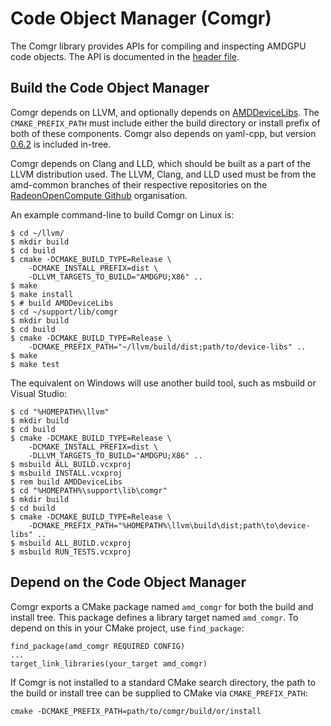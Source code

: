 Code Object Manager (Comgr)
===========================

The Comgr library provides APIs for compiling and inspecting AMDGPU code
objects. The API is documented in the [header file](include/amd_comgr.h).

Build the Code Object Manager
-----------------------------

Comgr depends on LLVM, and optionally depends on
[AMDDeviceLibs](https://github.com/RadeonOpenCompute/ROCm-Device-Libs). The
`CMAKE_PREFIX_PATH` must include either the build directory or install prefix
of both of these components. Comgr also depends on yaml-cpp, but version
[0.6.2](https://github.com/jbeder/yaml-cpp/releases/tag/yaml-cpp-0.6.2) is
included in-tree.

Comgr depends on Clang and LLD, which should be built as a part of the LLVM
distribution used. The LLVM, Clang, and LLD used must be from the amd-common
branches of their respective repositories on the [RadeonOpenCompute
Github](https://github.com/RadeonOpenCompute) organisation.

An example command-line to build Comgr on Linux is:

    $ cd ~/llvm/
    $ mkdir build
    $ cd build
    $ cmake -DCMAKE_BUILD_TYPE=Release \
        -DCMAKE_INSTALL_PREFIX=dist \
        -DLLVM_TARGETS_TO_BUILD="AMDGPU;X86" ..
    $ make
    $ make install
    $ # build AMDDeviceLibs
    $ cd ~/support/lib/comgr
    $ mkdir build
    $ cd build
    $ cmake -DCMAKE_BUILD_TYPE=Release \
        -DCMAKE_PREFIX_PATH="~/llvm/build/dist;path/to/device-libs" ..
    $ make
    $ make test

The equivalent on Windows will use another build tool, such as msbuild or
Visual Studio:

    $ cd "%HOMEPATH%\llvm"
    $ mkdir build
    $ cd build
    $ cmake -DCMAKE_BUILD_TYPE=Release \
        -DCMAKE_INSTALL_PREFIX=dist \
        -DLLVM_TARGETS_TO_BUILD="AMDGPU;X86" ..
    $ msbuild ALL_BUILD.vcxproj
    $ msbuild INSTALL.vcxproj
    $ rem build AMDDeviceLibs
    $ cd "%HOMEPATH%\support\lib\comgr"
    $ mkdir build
    $ cd build
    $ cmake -DCMAKE_BUILD_TYPE=Release \
        -DCMAKE_PREFIX_PATH="%HOMEPATH%\llvm\build\dist;path\to\device-libs" ..
    $ msbuild ALL_BUILD.vcxproj
    $ msbuild RUN_TESTS.vcxproj

Depend on the Code Object Manager
---------------------------------

Comgr exports a CMake package named `amd_comgr` for both the build and install
tree. This package defines a library target named `amd_comgr`. To depend on
this in your CMake project, use `find_package`:

    find_package(amd_comgr REQUIRED CONFIG)
    ...
    target_link_libraries(your_target amd_comgr)

If Comgr is not installed to a standard CMake search directory, the path to the
build or install tree can be supplied to CMake via `CMAKE_PREFIX_PATH`:

    cmake -DCMAKE_PREFIX_PATH=path/to/comgr/build/or/install
